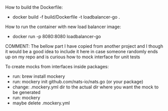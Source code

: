 How to build the Dockerfile:
- docker build -f build/Dockerfile -t loadbalancer-go .

How to run the container with new load balancer image:
- docker run -p 8080:8080 loadbalancer-go


COMMENT: The bellow part I have copied from another project and I though it would be a good idea to include it here in case someone randomly ends up on my repo and is curious how to mock interface for unit tests

To create mocks from interfaces inside packages: 
- run: brew install mockery
- run: mockery init github.com/nats-io/nats.go (or your package)
- change: .mockery.yml dir to the actual dir where you want the mock to be generated
- run: mockery
- maybe delete .mockery.yml